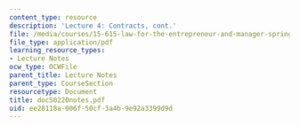 ```yaml
---
content_type: resource
description: 'Lecture 4: Contracts, cont.'
file: /media/courses/15-615-law-for-the-entrepreneur-and-manager-spring-2003/ee28118a006f50cf3a4b9e92a3399d9d_doc50220notes.pdf
file_type: application/pdf
learning_resource_types:
- Lecture Notes
ocw_type: OCWFile
parent_title: Lecture Notes
parent_type: CourseSection
resourcetype: Document
title: doc50220notes.pdf
uid: ee28118a-006f-50cf-3a4b-9e92a3399d9d
---
```

